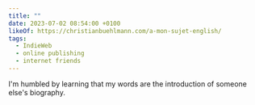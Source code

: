 ```yaml
---
title: ""
date: 2023-07-02 08:54:00 +0100
likeOf: https://christianbuehlmann.com/a-mon-sujet-english/
tags:
  - IndieWeb
  - online publishing
  - internet friends
---
```


I'm humbled by learning that my words are the introduction of someone else's biography.
